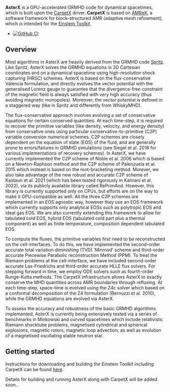 **AsterX** is a GPU-accelerated GRMHD code for dynamical spacetimes, which is built upon the [CarpetX](https://github.com/eschnett/CarpetX) driver.
**CarpetX** is based on [AMReX](https://amrex-codes.github.io), a software framework for block-structured AMR (adaptive mesh refinement), which is intended for the [Einstein Toolkit](https://einsteintoolkit.org/).

* [![GitHub CI](https://github.com/jaykalinani/AsterX/workflows/ci/badge.svg)](https://github.com/jaykalinani/AsterX/actions)

## Overview

Most algorithms in AsterX are heavily derived from the GRMHD code [Spritz](https://zenodo.org/record/4350072). Like Spritz, AsterX solves the GRMHD equations in 3D Cartesian coordinates and on a dynamical spacetime using high-resolution shock capturing (HRSC) schemes. AsterX is based on the flux-conservative Valencia formulation, and directly evolves the vector potential with the generalised Lorenz gauge to guarantee that the divergence-free constraint of the magnetic field is always satisfied with very high accuracy (thus avoiding magnetic monopoles). Moreover, the vector potential is defined in a staggered way (like in Spritz and differently from WhiskyMHD).

The flux-conservative approach involves evolving a set of conservative equations for certain conserved quantities. At each time-step, it is required to recover the primitive variables (like density, velocity, and energy density) from conservative ones using particular conservative-to-primitive (C2P) variable conversion numerical schemes. C2P schemes are closely dependent on the equation of state (EOS) of the fluid, and are generally prone to errors/failures in GRMHD simulations (see Siegel et al. 2018 for various implementations of recovery schemes). In AsterX, we have currently implemented the C2P scheme of Noble et al. 2006 which is based on a Newton-Raphson method and the C2P scheme of Palenzuela et al. 2015 which instead is based on the root-bracketing method. Morever, we also take advantage of the new robust and accurate C2P scheme of Kastaun et al. 2021 (which has been tested rigorously in Kalinani et al. 2022), via its publicly available library called RePrimAnd. However, this library is currently supported only on CPUs, but efforts are on the way to make it GPU-compatible as well. All the three C2P schemes are implemented in an EOS agnostic way, however they use an EOS framework which currently supports only analytical EOSs such as polytropic EOS and ideal gas EOS. We are also currently extending this framework to allow for tabulated cold EOS, hybrid EOS (tabulated cold part plus a thermal component) as well as finite temperature, composition dependent tabulated EOS. 

To compute the fluxes, the primitive variables first need to be reconstructed on the cell-interfaces. To do this, we have implemented the second-order accurate total variation diminishing (TVD) 'Minmod' scheme and third-order accurate Piecewise Parabolic reconstruction Method (PPM). To treat the Riemann problems at the cell-interface, we have included second-order accurate Lax-Friedrichs and third-order accurate HLLE flux solvers. For stepping forward in time, we employ ODE solvers such as fourth-order Runge-Kutta methods. The CarpetX infrastructure allows AsterX to exactly conserve the MHD quantities across AMR boundaries through refluxing. At each time-step, space-time is evolved using the Z4c solver which based on a conformal decomposition of the Z4 formulation (Bernuzzi et al. 2010), while the GRMHD equations are evolved via AsterX.

To assess the accuracy and robustness of the basic GRMHD algorithms implemented, AsterX is currently being extensively tested via a series of benchmarks in Minkowski and curved spacetimes which include relativistic Riemann shocktube problems, magnetised cylindrical and spherical explosions, magnetic rotors, magnetic loop advection, as well as evolution of a magnetised oscillating stable neutron star.


## Getting started

Instructions for downloading and building the Einstein Toolkit including
CarpetX can be found [here]((https://github.com/eschnett/CarpetX)).

Details for building and running AsterX along with CarpetX will be added soon..


  
